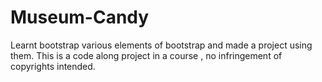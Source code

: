 # Museum-Candy
Learnt bootstrap various elements of bootstrap and made a project using them.
This is a code along project in a course , no infringement of copyrights intended.
